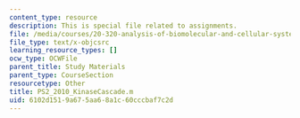 ```yaml
---
content_type: resource
description: This is special file related to assignments.
file: /media/courses/20-320-analysis-of-biomolecular-and-cellular-systems-fall-2012/6102d1519a675aa68a1c60cccbaf7c2d_PS2_2010_KinaseCascade.m
file_type: text/x-objcsrc
learning_resource_types: []
ocw_type: OCWFile
parent_title: Study Materials
parent_type: CourseSection
resourcetype: Other
title: PS2_2010_KinaseCascade.m
uid: 6102d151-9a67-5aa6-8a1c-60cccbaf7c2d
---
```

